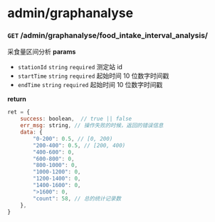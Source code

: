 # admin/graphanalyse

### `GET` /admin/graphanalyse/food_intake_interval_analysis/
采食量区间分析
__params__
- `stationId` `string` `required` 测定站 id
- `startTime` `string` `required` 起始时间 10 位数字时间戳
- `endTime` `string` `required` 起始时间 10 位数字时间戳

__return__
```js
ret = {
    success: boolean,  // true || false
    err_msg: string, // 操作失败的时候，返回的错误信息
    data: {
        "0-200": 0.5, // [0, 200)
        "200-400": 0.5, // [200, 400)
        "400-600": 0,
        "600-800": 0,
        "800-1000": 0,
        "1000-1200": 0,
        "1200-1400": 0,
        "1400-1600": 0,
        ">1600": 0,
        "count": 58, // 总的统计记录数
    },
}
```
